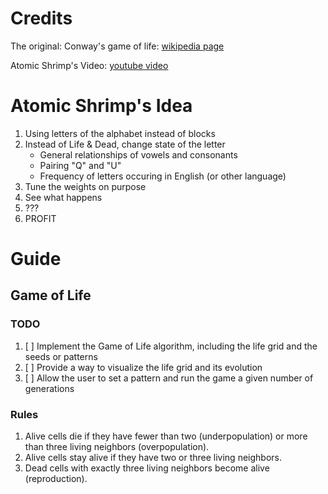 # Credits
The original: Conway's game of life:
[wikipedia page](https://en.wikipedia.org/wiki/Conway%27s_Game_of_Life)

Atomic Shrimp's Video:
[youtube video](https://www.youtube.com/watch?v=hwt6P425Fjc)

# Atomic Shrimp's Idea
1. Using letters of the alphabet instead of blocks
2. Instead of Life & Dead, change state of the letter
    - General relationships of vowels and consonants
    - Pairing "Q" and "U"
    - Frequency of letters occuring in English (or other language)
3. Tune the weights on purpose
4. See what happens
5. ???
5. PROFIT

# Guide

## Game of Life
### TODO
1. [ ] Implement the Game of Life algorithm, including the life grid and the seeds or patterns
2. [ ] Provide a way to visualize the life grid and its evolution
3. [ ] Allow the user to set a pattern and run the game a given number of generations

### Rules
1. Alive cells die if they have fewer than two (underpopulation) or more than three living neighbors (overpopulation).
2. Alive cells stay alive if they have two or three living neighbors.
3. Dead cells with exactly three living neighbors become alive (reproduction).